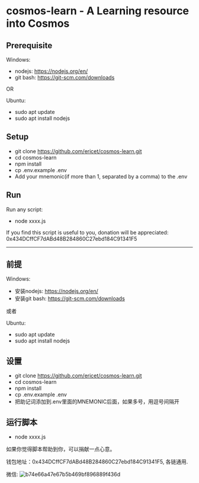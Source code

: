 # cosmos-learn - A Learning resource into Cosmos
## Prerequisite
Windows:
* nodejs: https://nodejs.org/en/
* git bash: https://git-scm.com/downloads

OR

Ubuntu:
* sudo apt update
* sudo apt install nodejs

## Setup
* git clone https://github.com/ericet/cosmos-learn.git
* cd cosmos-learn
* npm install
* cp .env.example .env
* Add your mnemonic(if more than 1, separated by a comma) to the .env


## Run
Run any script:
* node xxxx.js

If you find this script is useful to you, donation will be appreciated: 0x434DCffCF7dABd48B284860C27ebd184C91341F5

---
## 前提
Windows:
* 安装nodejs: https://nodejs.org/en/
* 安装git bash: https://git-scm.com/downloads

或者

Ubuntu:
* sudo apt update
* sudo apt install nodejs

## 设置
* git clone https://github.com/ericet/cosmos-learn.git
* cd cosmos-learn
* npm install
* cp .env.example .env
* 把助记词添加到.env里面的MNEMONIC后面，如果多号，用逗号间隔开


## 运行脚本
* node xxxx.js

如果你觉得脚本帮助到你，可以捐献一点心意。

钱包地址：0x434DCffCF7dABd48B284860C27ebd184C91341F5, 各链通用. 

微信:
![b74e66a47e67b5b469bf896889f436d](https://user-images.githubusercontent.com/9066755/161464878-27fd65c0-ecc6-4e77-ae50-0cd166a07bac.jpg)
